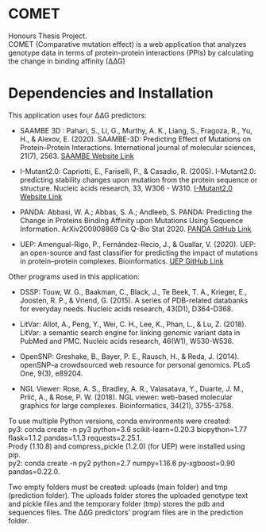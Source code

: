 # COMET
Honours Thesis Project. <br>
COMET (Comparative mutation effect) is a web application that analyzes genotype data in terms of protein-protein interactions (PPIs) by calculating the change in binding affinity (∆∆G) 

# Dependencies and Installation
This application uses four ∆∆G predictors: <br>
* SAAMBE 3D : Pahari, S., Li, G., Murthy, A. K., Liang, S., Fragoza, R., Yu, H., & Alexov, E. (2020). SAAMBE-3D: Predicting Effect of Mutations on Protein–Protein Interactions. International journal of molecular sciences, 21(7), 2563.
<a href="http://compbio.clemson.edu/saambe_webserver/">SAAMBE Website Link</a>

* I-Mutant2.0: Capriotti, E., Fariselli, P., & Casadio, R. (2005). I-Mutant2.0: predicting stability changes upon mutation from the protein sequence or structure.
Nucleic acids research, 33, W306 - W310.
<a href="https://folding.biofold.org/i-mutant/i-mutant2.0.html">I-Mutant2.0 Website Link</a>

* PANDA: Abbasi, W. A.; Abbas, S. A.; Andleeb, S. PANDA: Predicting the Change in Proteins Binding Affinity upon Mutations Using Sequence Information. ArXiv200908869 Cs Q-Bio Stat 2020.
<a href="https://github.com/wajidarshad/panda">PANDA GitHub Link</a>

* UEP: Amengual-Rigo, P., Fernández-Recio, J., & Guallar, V. (2020). UEP: an open-source and fast classifier for predicting the impact of mutations in protein–protein complexes. Bioinformatics.
<a href="https://github.com/pepamengual/UEP">UEP GitHub Link</a>  

Other programs used in this application:<br>
* DSSP: Touw, W. G., Baakman, C., Black, J., Te Beek, T. A., Krieger, E., Joosten, R. P., & Vriend, G. (2015). A series of PDB-related databanks for everyday needs. Nucleic acids research, 43(D1), D364-D368.

* LitVar: Allot, A., Peng, Y., Wei, C. H., Lee, K., Phan, L., & Lu, Z. (2018). LitVar: a semantic search engine for linking genomic variant data in PubMed and PMC. Nucleic acids research, 46(W1), W530-W536.

* OpenSNP: Greshake, B., Bayer, P. E., Rausch, H., & Reda, J. (2014). openSNP–a crowdsourced web resource for personal genomics. PLoS One, 9(3), e89204.

* NGL Viewer: Rose, A. S., Bradley, A. R., Valasatava, Y., Duarte, J. M., Prlić, A., & Rose, P. W. (2018). NGL viewer: web-based molecular graphics for large complexes. Bioinformatics, 34(21), 3755-3758.

To use multiple Python versions, conda environments were created: <br>
py3: conda create -n py3 python=3.6 scikit-learn=0.20.3 biopython=1.77 flask=1.1.2 pandas=1.1.3 requests=2.25.1. <br>
Prody (1.10.8) and compress_pickle (1.2.0) (for UEP) were installed using pip. <br>
py2: conda create -n py2 python=2.7 numpy=1.16.6 py-xgboost=0.90 pandas=0.22.0.<br>

Two empty folders must be created: uploads (main folder) and tmp (prediction folder). The uploads folder stores the uploaded genotype text and pickle files and the temporary folder (tmp) stores the pdb and sequences files. The ∆∆G predictors' program files are in the prediction folder.